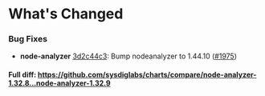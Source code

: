 # What's Changed

### Bug Fixes
- **node-analyzer** [3d2c44c3](https://github.com/sysdiglabs/charts/commit/3d2c44c3af90b4c9a6296cee4cb46d4e02fddd11): Bump nodeanalyzer to 1.44.10 ([#1975](https://github.com/sysdiglabs/charts/issues/1975))
#### Full diff: https://github.com/sysdiglabs/charts/compare/node-analyzer-1.32.8...node-analyzer-1.32.9
